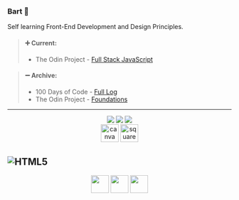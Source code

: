### **Bart** :wave:
Self learning Front-End Development and Design Principles.
<br>

>#### :heavy_plus_sign: **Current:**
>- The Odin Project - [Full Stack JavaScript](https://www.theodinproject.com/paths/full-stack-javascript?)

>#### :heavy_minus_sign: **Archive:**
>- 100 Days of Code - [Full Log](https://github.com/bartbzd/100-days-of-code/blob/main/log.md)
>- The Odin Project - [Foundations](https://www.theodinproject.com/paths/foundations/courses/foundations)
---

<div align="center">
<!-- HTML -->
<img src="https://img.shields.io/badge/HTML5-%2320232a.svg?style=for-the-badge&color=25242A&logoWidth=20&logo=html5&logoColor=red">
<!-- CSS -->
<img src="https://img.shields.io/badge/CSS3-%2320232a.svg?style=for-the-badge&color=25242A&logoWidth=20&logo=css3&logoColor=blue">
<!-- JavaScript -->
<img src="https://img.shields.io/badge/JS-%2320232a.svg?style=for-the-badge&color=25242A&logoWidth=20&logo=javascript&logoColor=red">
</div>
<div align="center">
<img src="https://cdn.jsdelivr.net/gh/devicons/devicon/icons/canva/canva-original.svg" alt="canva" width="40px">
<img src="https://brandeps.com/icon-download/S/Squarespace-icon-vector-01.svg" alt="squarespace" width="40px">


</div>


![HTML5](https://img.shields.io/badge/html5-%23E34F26.svg?style=for-the-badge&logo=html5&logoColor=white)
---

<div align="center">
<!-- TWITTER -->
<a href="https://twitter.com/bartbzd">
<img src="https://logos-world.net/wp-content/uploads/2020/04/Twitter-Logo-700x394.png" width="40"></a>

<!-- DISCORD -->
<a href="https://discordapp.com/users/218802607043510282">
 <img src="https://logos-world.net/wp-content/uploads/2020/12/Discord-Logo-700x394.png" width="40"></a>
 <!-- EMAIL -->
<a href="mailto: bbart318@gmail.com"><img src="https://logos-world.net/wp-content/uploads/2020/11/Gmail-Logo-700x394.png" width="40"></a>
</div>
